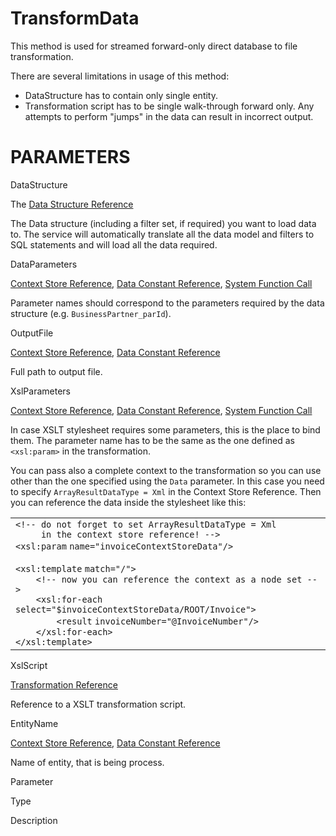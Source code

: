 # TransformData

This method is used for streamed forward-only direct database to file transformation.

There are several limitations in usage of this method:

-   DataStructure has to contain only single entity.
-   Transformation script has to be single walk-through forward only. Any attempts to perform "jumps" in the data can result in incorrect output.

# PARAMETERS

DataStructure

The [Data Structure Reference](/t/Data-Structure-Reference)

The Data structure (including a filter set, if required) you want to load data to. The service will automatically translate all the data model and filters to SQL statements and will load all the data required.

DataParameters

[Context Store Reference](/t/Context-Store-Reference), [Data Constant Reference](/t/Data-Constant-Reference), [System Function Call](/t/System-Function-Call)

Parameter names should correspond to the parameters required by the data structure (e.g. `BusinessPartner_parId`).

OutputFile

[Context Store Reference](/t/Context-Store-Reference), [Data Constant Reference](/t/Data-Constant-Reference)

Full path to output file.

XslParameters

[Context Store Reference](/t/Context-Store-Reference), [Data Constant Reference](/t/Data-Constant-Reference), [System Function Call](/t/System-Function-Call)

In case XSLT stylesheet requires some parameters, this is the place to bind them. The parameter name has to be the same as the one defined as `<xsl:param>` in the transformation.

You can pass also a complete context to the transformation so you can use other than the one specified using the `Data` parameter. In this case you need to specify `ArrayResultDataType = Xml` in the Context Store Reference. Then you can reference the data inside the stylesheet like this:

<table class="confluenceTable">
<colgroup>
<col style="width: 100%" />
</colgroup>
<tbody>
<tr class="odd">
<td class="confluenceTd"><div class="container" title="Hint: double-click to select code">
<div class="line number1 index0 alt2">
<code class="sourceCode xml"><span class="co">&lt;!-- do not forget to set ArrayResultDataType = Xml </span></code>
</div>
<div class="line number2 index1 alt1">
<code class="sourceCode xml">     </code><code class="sourceCode xml">in the context store reference! --&gt;</code>
</div>
<div class="line number3 index2 alt2">
<code class="sourceCode xml"><span class="er">&lt;</span></code><code class="sourceCode xml">xsl:param</code> <code class="sourceCode xml">name</code><code class="sourceCode xml">=</code><code class="sourceCode xml">&quot;invoiceContextStoreData&quot;</code><code class="sourceCode xml">/&gt;</code>
</div>
<div class="line number4 index3 alt1">
<code class="sourceCode xml"> </code>
</div>
<div class="line number5 index4 alt2">
<code class="sourceCode xml"><span class="er">&lt;</span></code><code class="sourceCode xml">xsl:template</code> <code class="sourceCode xml">match</code><code class="sourceCode xml">=</code><code class="sourceCode xml">&quot;/&quot;</code><code class="sourceCode xml">&gt;</code>
</div>
<div class="line number6 index5 alt1">
<code class="sourceCode xml">    </code><code class="sourceCode xml"><span class="co">&lt;!-- now you can reference the context as a node set --&gt;</span></code>
</div>
<div class="line number7 index6 alt2">
<code class="sourceCode xml">    </code><code class="sourceCode xml"><span class="er">&lt;</span></code><code class="sourceCode xml">xsl:for-each</code> <code class="sourceCode xml">select</code><code class="sourceCode xml">=</code><code class="sourceCode xml">&quot;$invoiceContextStoreData/ROOT/Invoice&quot;</code><code class="sourceCode xml">&gt;</code>
</div>
<div class="line number8 index7 alt1">
<code class="sourceCode xml">        </code><code class="sourceCode xml"><span class="er">&lt;</span></code><code class="sourceCode xml">result</code> <code class="sourceCode xml">invoiceNumber</code><code class="sourceCode xml">=</code><code class="sourceCode xml">&quot;@InvoiceNumber&quot;</code><code class="sourceCode xml">/&gt;</code>
</div>
<div class="line number9 index8 alt2">
<code class="sourceCode xml">    </code><code class="sourceCode xml"><span class="er">&lt;</span>/</code><code class="sourceCode xml">xsl:for-each</code><code class="sourceCode xml">&gt;</code>
</div>
<div class="line number10 index9 alt1">
<code class="sourceCode xml"><span class="er">&lt;</span>/</code><code class="sourceCode xml">xsl:template</code><code class="sourceCode xml">&gt;</code>
</div>
</div></td>
</tr>
</tbody>
</table>

XslScript

[Transformation Reference](/t/Transformation-Reference)

Reference to a XSLT transformation script.

EntityName

[Context Store Reference](/t/Context-Store-Reference), [Data Constant Reference](/t/Data-Constant-Reference)

Name of entity, that is being process.

Parameter

Type

Description
